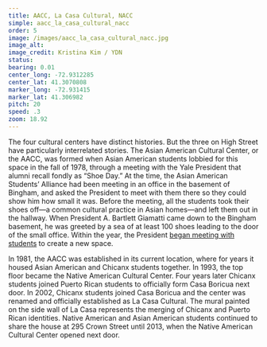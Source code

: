 ```yaml
---
title: AACC, La Casa Cultural, NACC
simple: aacc_la_casa_cultural_nacc
order: 5
image: /images/aacc_la_casa_cultural_nacc.jpg
image_alt:
image_credit: Kristina Kim / YDN
status:
bearing: 0.01
center_long: -72.9312285
center_lat: 41.3070808
marker_long: -72.931415
marker_lat: 41.306982
pitch: 20
speed: .3
zoom: 18.92
---
```


The four cultural centers have distinct histories. But the three on High Street have particularly interrelated stories. The Asian American Cultural Center, or the AACC, was formed when Asian American students lobbied for this space in the fall of 1978, through a meeting with the Yale President that alumni recall fondly as “Shoe Day.” At the time, the Asian American Students’ Alliance had been meeting in an office in the basement of Bingham, and asked the President to meet with them there so they could show him how small it was. Before the meeting, all the students took their shoes off—a common cultural practice in Asian homes—and left them out in the hallway. When President A. Bartlett Giamatti came down to the Bingham basement, he was greeted by a sea of at least 100 shoes leading to the door of the small office. Within the year, the President [began meeting with students](https://downatyale.com/aacc-oral-histories-grant-din/) to create a new space. 

In 1981, the AACC was established in its current location, where for years it housed Asian American and Chicanx students together. In 1993, the top floor became the Native American Cultural Center. Four years later Chicanx students joined Puerto Rican students to officially form Casa Boricua next door. In 2002, Chicanx students joined Casa Boricua and the center was renamed and officially established as La Casa Cultural. The mural painted on the side wall of La Casa represents the merging of Chicanx and Puerto Rican identities. Native American and Asian American students continued to share the house at 295 Crown Street until 2013, when the Native American Cultural Center opened next door.
